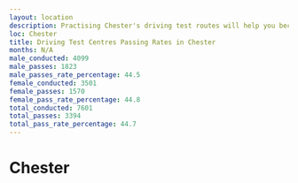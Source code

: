 ```yaml
---
layout: location
description: Practising Chester's driving test routes will help you become more confident in your gear-changing abilities.
loc: Chester
title: Driving Test Centres Passing Rates in Chester
months: N/A
male_conducted: 4099
male_passes: 1823
male_passes_rate_percentage: 44.5
female_conducted: 3501
female_passes: 1570
female_pass_rate_percentage: 44.8
total_conducted: 7601
total_passes: 3394
total_pass_rate_percentage: 44.7
---
```


# Chester
